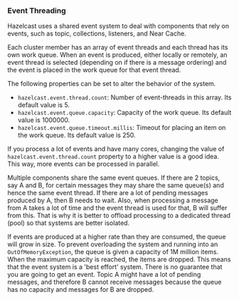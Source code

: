 
### Event Threading

Hazelcast uses a shared event system to deal with components that rely on events, such as topic, collections, listeners, and Near Cache. 

Each cluster member has an array of event threads and each thread has its own work queue. When an event is produced,
either locally or remotely, an event thread is selected (depending on if there is a message ordering) and the event is placed
in the work queue for that event thread.

The following properties
can be set to alter the behavior of the system.

* `hazelcast.event.thread.count`: Number of event-threads in this array. Its default value is 5.
* `hazelcast.event.queue.capacity`: Capacity of the work queue. Its default value is 1000000.
* `hazelcast.event.queue.timeout.millis`: Timeout for placing an item on the work queue. Its default value is 250.

If you process a lot of events and have many cores, changing the value of `hazelcast.event.thread.count` property to
a higher value is a good idea. This way, more events can be processed in parallel.

Multiple components share the same event queues. If there are 2 topics, say A and B, for certain messages
they may share the same queue(s) and hence the same event thread. If there are a lot of pending messages produced by A, then B needs to wait.
Also, when processing a message from A takes a lot of time and the event thread is used for that, B will suffer from this. 
That is why it is better to offload processing to a dedicated thread (pool) so that systems are better isolated.

If events are produced at a higher rate than they are consumed, the queue will grow in size. To prevent overloading the system
and running into an `OutOfMemoryException`, the queue is given a capacity of 1M million items. When the maximum capacity is reached, the items are
dropped. This means that the event system is a 'best effort' system. There is no guarantee that you are going to get an
event. Topic A might have a lot of pending messages, and therefore B cannot receive messages because the queue
has no capacity and messages for B are dropped.

